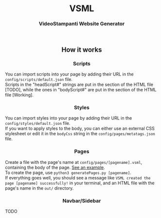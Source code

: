 <h1 align="center">VSML</h1>
<h3 align="center">VideoStampanti Website Generator</h3>
<br>
<h2 align="center">How it works</h2>
<h3 align="center">Scripts</h3>
<p>You can import scripts into your page by adding their URL in the <code>config/scripts/default.json</code> file.<br>
Scripts in the "headScript#" strings are put in the <head> section of the HTML file [TODO], while the ones in "bodyScript#" are put in the <body> section of the HTML file [Working].</p>
<h3 align="center">Styles</h3>
<p>You can import styles into your page by adding their URL in the <code>config/styles/default.json</code> file.<br>
If you want to apply styles to the body, you can either use an external CSS stylesheet or edit it in the <code>bodyCss</code> string in the <code>config/pages/metatags.json</code> file.</p>
<h3 align="center">Pages</h3>
<p>Create a file with the page's name at <code>config/pages/[pagename].vsml</code>, containing the body of the page. <a href="config/pages/page1.vsml">See an example</a>.<br>
To create the page, use <code>python3 generatePages.py [pagename]</code>.<br>
  If everything goes well, you should see a message like <code>VSML created the page [pagename] successfully!</code> in your terminal, and an HTML file with the page's name in the <code>out/</code> directory.
</p>
<h3 align="center">Navbar/Sidebar</h3>
<p>TODO</p>
